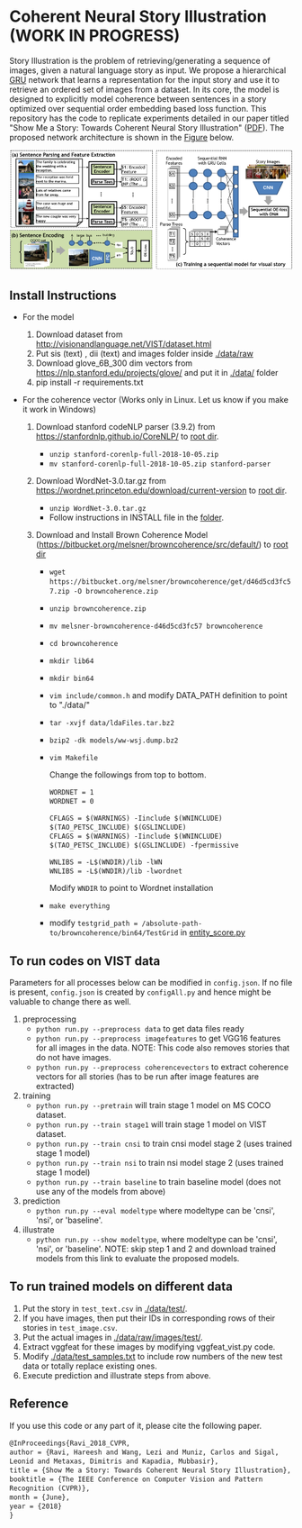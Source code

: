 # Coherent Neural Story Illustration (WORK IN PROGRESS)
Story Illustration is the problem of retrieving/generating a sequence of images, given a natural language story as input. We propose a hierarchical [GRU](https://en.wikipedia.org/wiki/Gated_recurrent_unit) network that learns a representation for the input story and use it to retrieve an ordered set of images from a dataset. In its core, the model is designed to explicitly model coherence between sentences in a story optimized over sequential order embedding based loss function. This repository has the code to replicate experiments detailed in our paper titled "Show Me a Story: Towards Coherent Neural Story Illustration" ([PDF](http://openaccess.thecvf.com/content_cvpr_2018/papers/Ravi_Show_Me_a_CVPR_2018_paper.pdf)). The proposed network architecture is shown in the [Figure](./net_arch.png) below. 


![Proposed Network](./net_arch.png)

## Install Instructions

- For the model 

  1. Download dataset from http://visionandlanguage.net/VIST/dataset.html
  2. Put sis (text) , dii (text) and images folder inside [./data/raw](./data/raw)
  3. Download glove_6B_300 dim vectors from https://nlp.stanford.edu/projects/glove/ and put it in [./data/](./data/) folder
  4. pip install -r requirements.txt

- For the coherence vector (Works only in Linux. Let us know if you make it work in Windows)

  1. Download stanford codeNLP parser (3.9.2) from https://stanfordnlp.github.io/CoreNLP/ to [root dir](./).
    
     - `unzip stanford-corenlp-full-2018-10-05.zip`
     - `mv stanford-corenlp-full-2018-10-05.zip stanford-parser`

  2. Download WordNet-3.0.tar.gz from https://wordnet.princeton.edu/download/current-version to [root dir](.).
     - `unzip WordNet-3.0.tar.gz`
     - Follow instructions in INSTALL file in the [folder](./WordNet-3.0/). 
     
  3. Download and Install Brown Coherence Model (https://bitbucket.org/melsner/browncoherence/src/default/) to [root dir](.)
    
     - `wget https://bitbucket.org/melsner/browncoherence/get/d46d5cd3fc57.zip -O browncoherence.zip`
     - `unzip browncoherence.zip`
     - `mv melsner-browncoherence-d46d5cd3fc57 browncoherence`
     - `cd browncoherence`
     - `mkdir lib64`
     - `mkdir bin64`
     - `vim include/common.h` and modify DATA_PATH definition to point to "./data/"
     - `tar -xvjf data/ldaFiles.tar.bz2 `
     - `bzip2 -dk models/ww-wsj.dump.bz2`
     - `vim Makefile`
     
       Change the followings from top to bottom.
       ```
       WORDNET = 1
       WORDNET = 0
       ```
       ```
       CFLAGS = $(WARNINGS) -Iinclude $(WNINCLUDE) $(TAO_PETSC_INCLUDE) $(GSLINCLUDE)
       CFLAGS = $(WARNINGS) -Iinclude $(WNINCLUDE) $(TAO_PETSC_INCLUDE) $(GSLINCLUDE) -fpermissive 
       ```
       ```
       WNLIBS = -L$(WNDIR)/lib -lWN
       WNLIBS = -L$(WNDIR)/lib -lwordnet
       ```
       Modify `WNDIR` to point to Wordnet installation
     - `make everything`
     - modify `testgrid_path = /absolute-path-to/browncoherence/bin64/TestGrid` in [entity_score.py](./coherence_vector/entity_score.py)

## To run codes on VIST data
Parameters for all processes below can be modified in `config.json`. If no file is present, `config.json` is created by `configAll.py` and hence might be valuable to change there as well.
1. preprocessing
    - `python run.py --preprocess data` to get data files ready
    - `python run.py --preprocess imagefeatures` to get VGG16 features for all images in the data. NOTE: This code also removes stories that do not have images.
    - `python run.py --preprocess coherencevectors` to extract coherence vectors for all stories (has to be run after image features are extracted)
2. training
    - `python run.py --pretrain` will train stage 1 model on MS COCO dataset. 
    - `python run.py --train stage1` will train stage 1 model on VIST dataset.  
    - `python run.py --train cnsi` to train cnsi model stage 2 (uses trained stage 1 model)
    - `python run.py --train nsi` to train nsi model stage 2 (uses trained stage 1 model)
    - `python run.py --train baseline` to train baseline model (does not use any of the models from above)
3. prediction
    - `python run.py --eval modeltype` where modeltype can be 'cnsi', 'nsi', or 'baseline'.
4. illustrate
    - `python run.py --show modeltype`, where modeltype can be 'cnsi', 'nsi', or 'baseline'.
NOTE: skip step 1 and 2 and download trained models from this link to evaluate the proposed models.  

## To run trained models on different data
1. Put the story in `test_text.csv` in [./data/test/](./data/test/).
2. If you have images, then put their IDs in corresponding rows of their stories in `test_image.csv`.
3. Put the actual images in [./data/raw/images/test/](./data/raw/images/test/).
4. Extract vggfeat for these images by modifying vggfeat_vist.py code.
5. Modify [./data/test_samples.txt](./data/test_samples.txt) to include row numbers of the new test data or totally replace existing ones. 
6. Execute prediction and illustrate steps from above.

## Reference
If you use this code or any part of it, please cite the following paper. 
```
@InProceedings{Ravi_2018_CVPR,
author = {Ravi, Hareesh and Wang, Lezi and Muniz, Carlos and Sigal, Leonid and Metaxas, Dimitris and Kapadia, Mubbasir},
title = {Show Me a Story: Towards Coherent Neural Story Illustration},
booktitle = {The IEEE Conference on Computer Vision and Pattern Recognition (CVPR)},
month = {June},
year = {2018}
}
```
